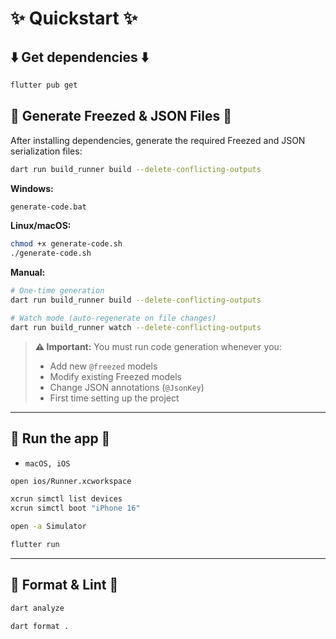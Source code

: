 # ✨ Quickstart ✨

## ⬇️ Get dependencies ⬇️

```bash
flutter pub get
```

## 🧊 Generate Freezed & JSON Files 🧊

After installing dependencies, generate the required Freezed and JSON serialization files:

```bash
dart run build_runner build --delete-conflicting-outputs
```

**Windows:**

```bash
generate-code.bat
```

**Linux/macOS:**

```bash
chmod +x generate-code.sh
./generate-code.sh
```

**Manual:**

```bash
# One-time generation
dart run build_runner build --delete-conflicting-outputs

# Watch mode (auto-regenerate on file changes)
dart run build_runner watch --delete-conflicting-outputs
```

> **⚠️ Important:** You must run code generation whenever you:
>
> - Add new `@freezed` models
> - Modify existing Freezed models
> - Change JSON annotations (`@JsonKey`)
> - First time setting up the project

---

## 🚀 Run the app 🚀

- `macOS, iOS`

```bash
open ios/Runner.xcworkspace
```

```bash
xcrun simctl list devices
xcrun simctl boot "iPhone 16"
```

```bash
open -a Simulator
```

```bash
flutter run
```

---

## 🧹 Format & Lint 🧹

```bash
dart analyze
```

```bash
dart format .
```
